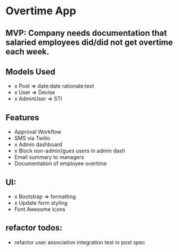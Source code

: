 # Overtime App

## MVP: Company needs documentation that salaried employees did/did not get overtime each week.

## Models Used
- x Post => date:date rationale:text
- x User => Devise
- x AdminUser => STI

## Features
- Approval Workflow
- SMS via Twilio
- x Admin dashboard
- x Block non-admin/gues users in admin dash
- Email summary to managers
- Documentation of employee overtime

## UI:
- x Bootstrap => formatting
- x Update form styling
- Font Awesome icons

## refactor todos:
- refactor user association integration test in post spec
